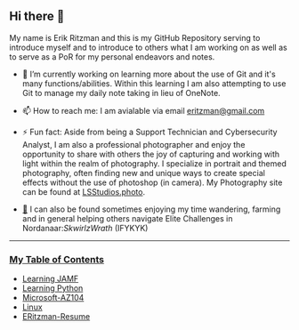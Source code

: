 ## Hi there 👋
My name is Erik Ritzman and this is my GitHub Repository serving to introduce myself and to introduce to others what I am working on as well as to serve as a PoR for my personal endeavors and notes.
- 🔭 I’m currently working on learning more about the use of Git and it's many functions/abilities. Within this learning I am also attempting to use Git to manage my daily note taking in lieu of OneNote.
- 📫 How to reach me: I am avialable via email [eritzman@gmail.com](mailto:eritzman@gmail.com)

- ⚡ Fun fact: Aside from being a Support Technician and Cybersecurity Analyst, I am also a professional photographer and enjoy the opportunity to share with others the joy of capturing and working with light within the realm of photography. I specialize in portrait and themed photography, often finding new and unique ways to create special effects without the use of photoshop (in camera). My Photography site can be found at [LSStudios.photo](https://www.lsstudios.photo/).

- [:turtle:](https://turtle-wow.org/) I can also be found sometimes enjoying my time wandering, farming and in general helping others navigate Elite Challenges in Nordanaar:*SkwirlzWrath* (IFYKYK)

---

### <ins>My Table of Contents</ins>
- [Learning JAMF](JAMF)
- [Learning Python](Python)
- [Microsoft-AZ104](Microsoft-AZ104)
- [Linux](Linux)
- [ERitzman-Resume](https://github.com/ERitzman/PRIVATE_/blob/main/eritzman-resume.md)
<!--
**ERitzman/ERitzman** is a ✨ _special_ ✨ repository because its `README.md` (this file) appears on your GitHub profile.

Here are some ideas to get you started:

- 🔭 I’m currently working on ...
- 🌱 I’m currently learning ...
- 👯 I’m looking to collaborate on ...
- 🤔 I’m looking for help with ...
- 💬 Ask me about ...
- 📫 How to reach me: ...
- 😄 Pronouns: ...
- ⚡ Fun fact: ...
-->
